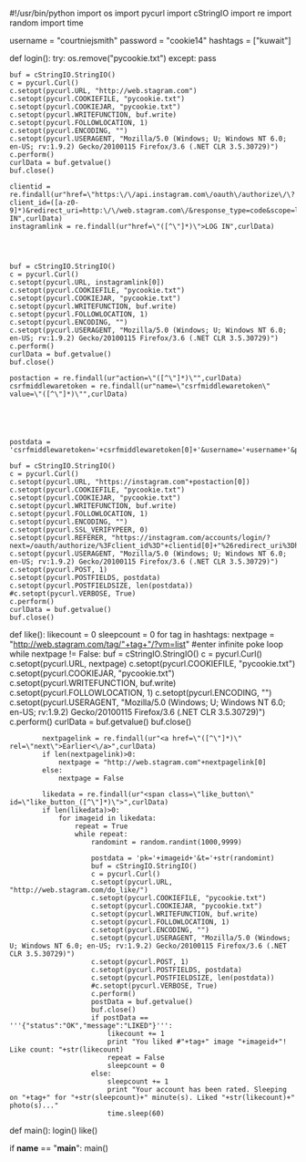 #!/usr/bin/python
import os
import pycurl
import cStringIO
import re
import random
import time

username = "courtniejsmith"
password = "cookie14"
hashtags = ["kuwait"]

def login():
    try:
        os.remove("pycookie.txt")
    except:
        pass

    buf = cStringIO.StringIO()
    c = pycurl.Curl()
    c.setopt(pycurl.URL, "http://web.stagram.com")
    c.setopt(pycurl.COOKIEFILE, "pycookie.txt")
    c.setopt(pycurl.COOKIEJAR, "pycookie.txt")
    c.setopt(pycurl.WRITEFUNCTION, buf.write)
    c.setopt(pycurl.FOLLOWLOCATION, 1)
    c.setopt(pycurl.ENCODING, "")
    c.setopt(pycurl.USERAGENT, "Mozilla/5.0 (Windows; U; Windows NT 6.0; en-US; rv:1.9.2) Gecko/20100115 Firefox/3.6 (.NET CLR 3.5.30729)")
    c.perform()
    curlData = buf.getvalue()
    buf.close()

    clientid = re.findall(ur"href=\"https:\/\/api.instagram.com\/oauth\/authorize\/\?client_id=([a-z0-9]*)&redirect_uri=http:\/\/web.stagram.com\/&response_type=code&scope=likes\+comments\+relationships\">LOG IN",curlData)
    instagramlink = re.findall(ur"href=\"([^\"]*)\">LOG IN",curlData)




    buf = cStringIO.StringIO()
    c = pycurl.Curl()
    c.setopt(pycurl.URL, instagramlink[0])
    c.setopt(pycurl.COOKIEFILE, "pycookie.txt")
    c.setopt(pycurl.COOKIEJAR, "pycookie.txt")
    c.setopt(pycurl.WRITEFUNCTION, buf.write)
    c.setopt(pycurl.FOLLOWLOCATION, 1)
    c.setopt(pycurl.ENCODING, "")
    c.setopt(pycurl.USERAGENT, "Mozilla/5.0 (Windows; U; Windows NT 6.0; en-US; rv:1.9.2) Gecko/20100115 Firefox/3.6 (.NET CLR 3.5.30729)")
    c.perform()
    curlData = buf.getvalue()
    buf.close()

    postaction = re.findall(ur"action=\"([^\"]*)\"",curlData)
    csrfmiddlewaretoken = re.findall(ur"name=\"csrfmiddlewaretoken\" value=\"([^\"]*)\"",curlData)





    postdata = 'csrfmiddlewaretoken='+csrfmiddlewaretoken[0]+'&username='+username+'&password='+password

    buf = cStringIO.StringIO()
    c = pycurl.Curl()
    c.setopt(pycurl.URL, "https://instagram.com"+postaction[0])
    c.setopt(pycurl.COOKIEFILE, "pycookie.txt")
    c.setopt(pycurl.COOKIEJAR, "pycookie.txt")
    c.setopt(pycurl.WRITEFUNCTION, buf.write)
    c.setopt(pycurl.FOLLOWLOCATION, 1)
    c.setopt(pycurl.ENCODING, "")
    c.setopt(pycurl.SSL_VERIFYPEER, 0)
    c.setopt(pycurl.REFERER, "https://instagram.com/accounts/login/?next=/oauth/authorize/%3Fclient_id%3D"+clientid[0]+"%26redirect_uri%3Dhttp%3A//web.stagram.com/%26response_type%3Dcode%26scope%3Dlikes%2Bcomments%2Brelationships")
    c.setopt(pycurl.USERAGENT, "Mozilla/5.0 (Windows; U; Windows NT 6.0; en-US; rv:1.9.2) Gecko/20100115 Firefox/3.6 (.NET CLR 3.5.30729)")
    c.setopt(pycurl.POST, 1)
    c.setopt(pycurl.POSTFIELDS, postdata)
    c.setopt(pycurl.POSTFIELDSIZE, len(postdata))
    #c.setopt(pycurl.VERBOSE, True)
    c.perform()
    curlData = buf.getvalue()
    buf.close()



def like():
    likecount = 0
    sleepcount = 0
    for tag in hashtags:
        nextpage = "http://web.stagram.com/tag/"+tag+"/?vm=list"
        #enter infinite poke loop
        while nextpage != False:
            buf = cStringIO.StringIO()
            c = pycurl.Curl()
            c.setopt(pycurl.URL, nextpage)
            c.setopt(pycurl.COOKIEFILE, "pycookie.txt")
            c.setopt(pycurl.COOKIEJAR, "pycookie.txt")
            c.setopt(pycurl.WRITEFUNCTION, buf.write)
            c.setopt(pycurl.FOLLOWLOCATION, 1)
            c.setopt(pycurl.ENCODING, "")
            c.setopt(pycurl.USERAGENT, "Mozilla/5.0 (Windows; U; Windows NT 6.0; en-US; rv:1.9.2) Gecko/20100115 Firefox/3.6 (.NET CLR 3.5.30729)")
            c.perform()
            curlData = buf.getvalue()
            buf.close()

            nextpagelink = re.findall(ur"<a href=\"([^\"]*)\" rel=\"next\">Earlier<\/a>",curlData)
            if len(nextpagelink)>0:
                nextpage = "http://web.stagram.com"+nextpagelink[0]
            else:
                nextpage = False

            likedata = re.findall(ur"<span class=\"like_button\" id=\"like_button_([^\"]*)\">",curlData)
            if len(likedata)>0:
                for imageid in likedata:
                    repeat = True
                    while repeat:
                        randomint = random.randint(1000,9999)

                        postdata = 'pk='+imageid+'&t='+str(randomint)
                        buf = cStringIO.StringIO()
                        c = pycurl.Curl()
                        c.setopt(pycurl.URL, "http://web.stagram.com/do_like/")
                        c.setopt(pycurl.COOKIEFILE, "pycookie.txt")
                        c.setopt(pycurl.COOKIEJAR, "pycookie.txt")
                        c.setopt(pycurl.WRITEFUNCTION, buf.write)
                        c.setopt(pycurl.FOLLOWLOCATION, 1)
                        c.setopt(pycurl.ENCODING, "")
                        c.setopt(pycurl.USERAGENT, "Mozilla/5.0 (Windows; U; Windows NT 6.0; en-US; rv:1.9.2) Gecko/20100115 Firefox/3.6 (.NET CLR 3.5.30729)")
                        c.setopt(pycurl.POST, 1)
                        c.setopt(pycurl.POSTFIELDS, postdata)
                        c.setopt(pycurl.POSTFIELDSIZE, len(postdata))
                        #c.setopt(pycurl.VERBOSE, True)
                        c.perform()
                        postData = buf.getvalue()
                        buf.close()
                        if postData == '''{"status":"OK","message":"LIKED"}''':
                            likecount += 1
                            print "You liked #"+tag+" image "+imageid+"! Like count: "+str(likecount)
                            repeat = False
                            sleepcount = 0
                        else:
                            sleepcount += 1
                            print "Your account has been rated. Sleeping on "+tag+" for "+str(sleepcount)+" minute(s). Liked "+str(likecount)+" photo(s)..."
                            time.sleep(60)

def main():
    login()
    like()

if __name__ == "__main__":
    main()
